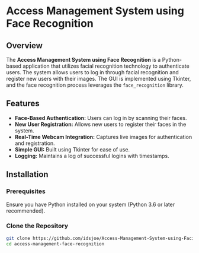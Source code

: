 # Access Management System using Face Recognition

## Overview
The **Access Management System using Face Recognition** is a Python-based application that utilizes facial recognition technology to authenticate users. The system allows users to log in through facial recognition and register new users with their images. The GUI is implemented using Tkinter, and the face recognition process leverages the `face_recognition` library.

## Features
- **Face-Based Authentication:** Users can log in by scanning their faces.
- **New User Registration:** Allows new users to register their faces in the system.
- **Real-Time Webcam Integration:** Captures live images for authentication and registration.
- **Simple GUI:** Built using Tkinter for ease of use.
- **Logging:** Maintains a log of successful logins with timestamps.

## Installation
### Prerequisites
Ensure you have Python installed on your system (Python 3.6 or later recommended).

### Clone the Repository
```sh
git clone https://github.com/idsjoe/Access-Management-System-using-Facial-Recognition/tree/main
cd access-management-face-recognition
